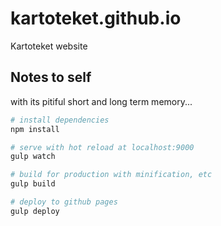 # kartoteket.github.io
Kartoteket website

## Notes to self 
with its pitiful short and long term memory...

``` bash
# install dependencies
npm install

# serve with hot reload at localhost:9000
gulp watch

# build for production with minification, etc
gulp build

# deploy to github pages
gulp deploy

```
